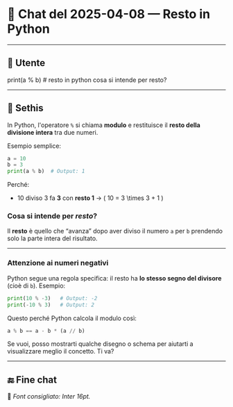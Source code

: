 # 📅 Chat del 2025-04-08 — Resto in Python

---

## 👤 **Utente**

print(a % b)   # resto in python cosa si intende per resto?

---

## 🤖 **Sethis**

In Python, l'operatore `%` si chiama **modulo** e restituisce il **resto della divisione intera** tra due numeri.

Esempio semplice:
```python
a = 10
b = 3
print(a % b)  # Output: 1
```
Perché:
- 10 diviso 3 fa **3** con **resto 1** → \( 10 = 3 \times 3 + 1 \)

### Cosa si intende per *resto*?
Il **resto** è quello che “avanza” dopo aver diviso il numero `a` per `b` prendendo solo la parte intera del risultato.

---

### Attenzione ai numeri negativi
Python segue una regola specifica: il resto ha **lo stesso segno del divisore** (cioè di `b`). Esempio:

```python
print(10 % -3)   # Output: -2
print(-10 % 3)   # Output: 2
```

Questo perché Python calcola il modulo così:
```python
a % b == a - b * (a // b)
```

Se vuoi, posso mostrarti qualche disegno o schema per aiutarti a visualizzare meglio il concetto. Ti va?

---

## 🔚 Fine chat

📌 *Font consigliato: Inter 16pt.*
